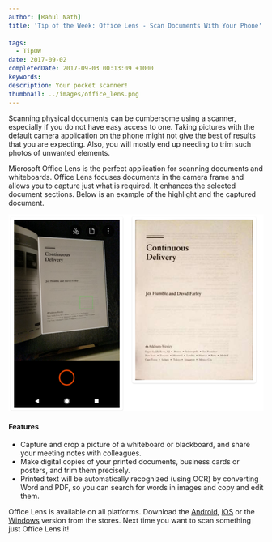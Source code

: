 ```yaml
---
author: [Rahul Nath]
title: 'Tip of the Week: Office Lens - Scan Documents With Your Phone'
  
tags:
  - TipOW
date: 2017-09-02
completedDate: 2017-09-03 00:13:09 +1000
keywords:
description: Your pocket scanner!
thumbnail: ../images/office_lens.png
---
```


Scanning physical documents can be cumbersome using a scanner, especially if you do not have easy access to one. Taking pictures with the default camera application on the phone might not give the best of results that you are expecting. Also, you will mostly end up needing to trim such photos of unwanted elements.

Microsoft Office Lens is the perfect application for scanning documents and whiteboards. Office Lens focuses documents in the camera frame and allows you to capture just what is required. It enhances the selected document sections. Below is an example of the highlight and the captured document.

<img src="../images/office_lens.png" alt="Office Lens Capture" class="center" >

#### **Features**

- Capture and crop a picture of a whiteboard or blackboard, and share your meeting notes with colleagues.
- Make digital copies of your printed documents, business cards or posters, and trim them precisely.
- Printed text will be automatically recognized (using OCR) by converting Word and PDF, so you can search for words in images and copy and edit them.

Office Lens is available on all platforms. Download the [Android](https://play.google.com/store/apps/details?id=com.microsoft.office.officelens&hl=en), [iOS](https://itunes.apple.com/au/app/office-lens/id975925059?mt=8) or the [Windows](https://www.microsoft.com/en-au/store/p/office-lens/9wzdncrfj3t8) version from the stores. Next time you want to scan something just Office Lens it!
